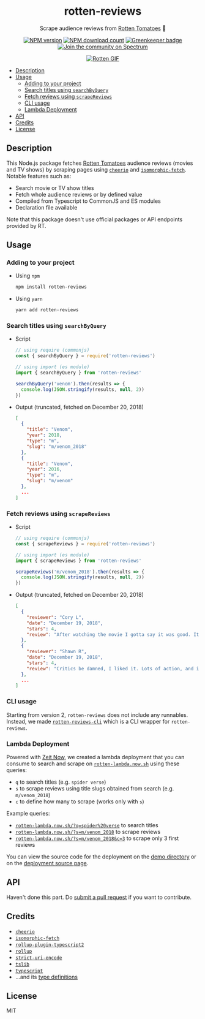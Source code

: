 <div align='center'>

# rotten-reviews

Scrape audience reviews from [Rotten Tomatoes][rotten-tomatoes] 🍅

[![NPM version](https://img.shields.io/npm/v/rotten-reviews.svg)](https://www.npmjs.com/package/rotten-reviews)
[![NPM download count](https://img.shields.io/npm/dt/rotten-reviews.svg)](https://www.npmjs.com/package/rotten-reviews) [![Greenkeeper badge](https://badges.greenkeeper.io/ninetwenty-one/rotten-reviews.svg)](https://greenkeeper.io/)
[![Join the community on Spectrum](https://withspectrum.github.io/badge/badge.svg)][spectrum]

[![Rotten GIF](https://media.giphy.com/media/101t9QwTM6y5oc/giphy.gif)][spectrum]

</div>

- [Description](#description)
- [Usage](#usage)
  - [Adding to your project](#adding-to-your-project)
  - [Search titles using `searchByQuery`](#search-titles-using-searchbyquery)
  - [Fetch reviews using `scrapeReviews`](#fetch-reviews-using-scrapereviews)
  - [CLI usage](#cli-usage)
  - [Lambda Deployment](#lambda-deployment)
- [API](#api)
- [Credits](#credits)
- [License](#license)

## Description

This Node.js package fetches [Rotten Tomatoes][rotten-tomatoes] audience reviews (movies and TV shows) by scraping pages using [`cheerio`][cheerio] and [`isomorphic-fetch`][isomorphic-fetch]. Notable features such as:

- Search movie or TV show titles
- Fetch whole audience reviews or by defined value
- Compiled from Typescript to CommonJS and ES modules
- Declaration file available

Note that this package doesn't use official packages or API endpoints provided by RT.

## Usage

### Adding to your project

- Using `npm`

  ```sh
  npm install rotten-reviews
  ```

- Using `yarn`

  ```sh
  yarn add rotten-reviews
  ```

### Search titles using `searchByQuery`

- Script

  ```js
  // using require (commonjs)
  const { searchByQuery } = require('rotten-reviews')

  // using import (es module)
  import { searchByQuery } from 'rotten-reviews'

  searchByQuery('venom').then(results => {
    console.log(JSON.stringify(results, null, 2))
  })
  ```

- Output (truncated, fetched on December 20, 2018)

  ```json
  [
    {
      "title": "Venom",
      "year": 2018,
      "type": "m",
      "slug": "m/venom_2018"
    },
    {
      "title": "Venom",
      "year": 2016,
      "type": "m",
      "slug": "m/venom"
    },
    ...
  ]
  ```

### Fetch reviews using `scrapeReviews`

- Script

  ```js
  // using require (commonjs)
  const { scrapeReviews } = require('rotten-reviews')

  // using import (es module)
  import { scrapeReviews } from 'rotten-reviews'

  scrapeReviews('m/venom_2018').then(results => {
    console.log(JSON.stringify(results, null, 2))
  })
  ```

- Output (truncated, fetched on December 20, 2018)

  ```json
  [
    {
      "reviewer": "Cory L",
      "date": "December 19, 2018",
      "stars": 4,
      "review": "After watching the movie I gotta say it was good. It doesn't need spider Man though I would love to see that interaction. I am looking forward to seeing a sequel."
    },
    {
      "reviewer": "Shawn R",
      "date": "December 19, 2018",
      "stars": 4,
      "review": "Critics be damned, I liked it. Lots of action, and it doesn't take itself too seriously. Venom was given a bit of personality rather than being a glorified sticky suit."
    },
    ...
  ]
  ```

### CLI usage

Starting from version 2, `rotten-reviews` does not include any runnables. Instead, we made [`rotten-reviews-cli`][rotten-reviews-cli] which is a CLI wrapper for `rotten-reviews`.

### Lambda Deployment

Powered with [Zeit Now][now], we created a lambda deployment that you can consume to search and scrape on [`rotten-lambda.now.sh`](https://rotten-lambda.now.sh) using these queries:

- `q` to search titles (e.g. `spider verse`)
- `s` to scrape reviews using title slugs obtained from search (e.g. `m/venom_2018`)
- `c` to define how many to scrape (works only with `s`)

Example queries:

- [`rotten-lambda.now.sh/?q=spider%20verse`](https://rotten-lambda.now.sh/?q=spider%20verse) to search titles
- [`rotten-lambda.now.sh/?s=m/venom_2018`](https://rotten-lambda.now.sh/?s=m/venom_2018) to scrape reviews
- [`rotten-lambda.now.sh/?s=m/venom_2018&c=3`](https://rotten-lambda.now.sh/?s=m/venom_2018) to scrape only 3 first reviews

You can view the source code for the deployment on the [demo directory](demo) or on the [deployment source page](https://rotten-lambda.now.sh/_src).

## API

Haven't done this part. Do [submit a pull request](https://github.com/ninetwenty-one/rotten-reviews/compare) if you want to contribute.

## Credits

- [`cheerio`][cheerio]
- [`isomorphic-fetch`][isomorphic-fetch]
- [`rollup-plugin-typescript2`][rollup-plugin-typescript2]
- [`rollup`][rollup]
- [`strict-uri-encode`][strict-uri-encode]
- [`tslib`][tslib]
- [`typescript`][typescript]
- ...and its [type definitions][definitely-typed]

## License

MIT

[cheerio]: https://github.com/cheeriojs/cheerio
[definitely-typed]: https://github.com/DefinitelyTyped/DefinitelyTyped
[isomorphic-fetch]: https://github.com/matthew-andrews/isomorphic-fetch
[now]: https://zeit.co/now
[rollup-plugin-typescript2]: https://github.com/ezolenko/rollup-plugin-typescript2
[rollup]: https://github.com/rollup/rollup
[rotten-reviews-cli]: https://github.com/ninetwenty-one/rotten-reviews-cli
[rotten-tomatoes]: https://www.rottentomatoes.com
[spectrum]: https://spectrum.chat/ninetwenty-one/rotten-reviews
[strict-uri-encode]: https://github.com/kevva/strict-uri-encode
[typescript]: https://github.com/Microsoft/TypeScript
[tslib]: https://github.com/Microsoft/tslib
